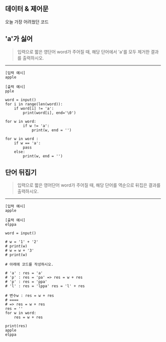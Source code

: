 ## 데이터 & 제어문



오늘 가장 어려웠던 코드



## 'a'가 싫어

> 입력으로 짧은 영단어 word가 주어질 때, 해당 단어에서 'a'를 모두 제거한 결과를 출력하시오.

------

```
[입력 예시]
apple

[출력 예시]
pple
```



       
    word = input()
    for i in range(len(word)):
        if word[i] != 'a':
            print(word[i], end='\0')
    
    for w in word:
            if w != 'a':
                print(w, end = '')
                
    for w in word :
        if w == 'a':
            pass
        else:
            print(w, end = '')            
                



## 단어 뒤집기

> 입력으로 짧은 영어단어 word가 주어질 때, 해당 단어를 역순으로 뒤집은 결과를 출력하시오.

------

```
[입력 예시]
apple

[출력 예시]
elppa
```



```
word = input()

# w = '1' + '2'
# print(w)
# w = w + '3'
# print(w)

# 아래에 코드를 작성하시오.

# 'a' : res = 'a'
# 'p' : res = 'pa' => res = w + res
# 'p' : res = 'ppa' 
# 'l' : res = 'lppa' res = 'l' + res

# 변수w : res = w + res
# ====
# => res = w + res
res = ''
for w in word:
    res = w + res
    
print(res)
apple
elppa
```